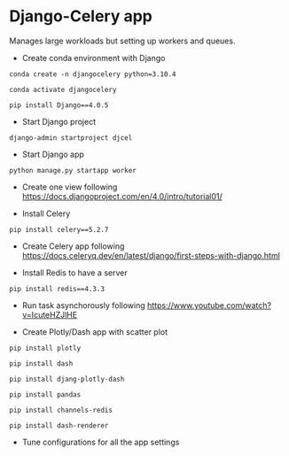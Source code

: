 # Django-Celery app
Manages large workloads but setting up workers and queues.

- Create conda environment with Django
```
conda create -n djangocelery python=3.10.4
```
```
conda activate djangocelery
```
```
pip install Django==4.0.5
```

- Start Django project
```
django-admin startproject djcel
```

- Start Django app
```
python manage.py startapp worker
```

- Create one view following https://docs.djangoproject.com/en/4.0/intro/tutorial01/

- Install Celery
```
pip install celery==5.2.7
```

- Create Celery app following https://docs.celeryq.dev/en/latest/django/first-steps-with-django.html

- Install Redis to have a server
``` 
pip install redis==4.3.3
```

- Run task asynchorously following https://www.youtube.com/watch?v=IcuteHZJlHE

- Create Plotly/Dash app with scatter plot
```
pip install plotly
```
```
pip install dash
```
```
pip install djang-plotly-dash
```
```
pip install pandas
```
```
pip install channels-redis
```
```
pip install dash-renderer
``` 

- Tune configurations for all the app settings